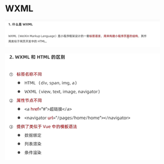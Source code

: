 # WXML

![image-20221114165954185](img/image-20221114165954185.png)

![image-20221114170158275](img/image-20221114170158275.png)